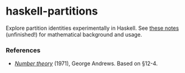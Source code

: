 # haskell-partitions
Explore partition identities experimentally in Haskell.
See [these notes](https://hapax.github.io/haskell-partition.md)
(unfinished!) for mathematical background and usage.

### References

- [*Number theory*](https://archive.org/details/NumberTheory_862/page/n157)
  (1971), George Andrews. Based on §12-4.
